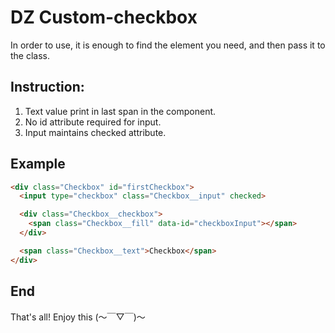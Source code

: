 # DZ Custom-checkbox

In order to use, it is enough to find the element you need, and then pass it to the class.

## Instruction:
1. Text value print in last span in the component.
2. No id attribute required for input.
3. Input maintains checked attribute.

## Example
```html
<div class="Checkbox" id="firstCheckbox">
  <input type="checkbox" class="Checkbox__input" checked>

  <div class="Checkbox__checkbox">
    <span class="Checkbox__fill" data-id="checkboxInput"></span>
  </div>

  <span class="Checkbox__text">Checkbox</span>
</div>
```

## End
That's all! Enjoy this (〜￣▽￣)〜
